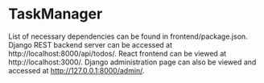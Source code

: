 # TaskManager

List of necessary dependencies can be found in frontend/package.json. Django REST backend server can be accessed at http://localhost:8000/api/todos/. React frontend can be viewed at http://localhost:3000/. Django administration page can also be viewed and accessed at http://127.0.0.1:8000/admin/.
